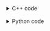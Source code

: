 <details><summary>C++ code</summary>

![](https://github.com/archishmanghos/code-images/blob/master/Leetcode/645.png)

</details>

<br>

<details><summary>Python code</summary>

![](https://github.com/archishmanghos/code-images/blob/master/Leetcode/645-py.png)

</details>
